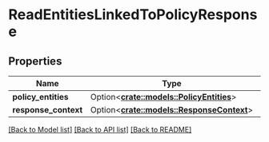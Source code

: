 # ReadEntitiesLinkedToPolicyResponse

## Properties

Name | Type | Description | Notes
------------ | ------------- | ------------- | -------------
**policy_entities** | Option<[**crate::models::PolicyEntities**](PolicyEntities.md)> |  | [optional]
**response_context** | Option<[**crate::models::ResponseContext**](ResponseContext.md)> |  | [optional]

[[Back to Model list]](../README.md#documentation-for-models) [[Back to API list]](../README.md#documentation-for-api-endpoints) [[Back to README]](../README.md)



